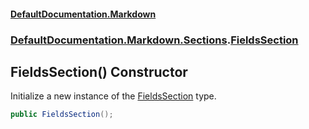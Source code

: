 #### [DefaultDocumentation.Markdown](index.md 'index')
### [DefaultDocumentation.Markdown.Sections](index.md#DefaultDocumentation.Markdown.Sections 'DefaultDocumentation.Markdown.Sections').[FieldsSection](FieldsSection.md 'DefaultDocumentation.Markdown.Sections.FieldsSection')

## FieldsSection() Constructor

Initialize a new instance of the [FieldsSection](FieldsSection.md 'DefaultDocumentation.Markdown.Sections.FieldsSection') type.

```csharp
public FieldsSection();
```